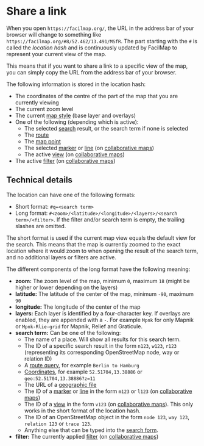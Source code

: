 # Share a link

When you open `https://facilmap.org/`, the URL in the address bar of your browser will change to something like `https://facilmap.org/#8/52.462/13.491/MSfR`. The part starting with the `#` is called the *location hash* and is continuously updated by FacilMap to represent your current view of the map.

This means that if you want to share a link to a specific view of the map, you can simply copy the URL from the address bar of your browser.

The following information is stored in the location hash:
* The coordinates of the centre of the part of the map that you are currently viewing
* The current zoom level
* The current [map style](../layers/) (base layer and overlays)
* One of the following (depending which is active):
	* The selected [search](../search/) result, or the search term if none is selected
	* The [route](../route/)
	* The [map point](../click-marker/)
	* The selected [marker](../markers/) or [line](../lines/) (on [collaborative maps](../collaborative/))
	* The active [view](../views/) (on [collaborative maps](../collaborative/))
* The active [filter](../filters/) (on [collaborative maps](../collaborative/))

## Technical details

The location can have one of the following formats:
* Short format: `#q=<search term>`
* Long format: `#<zoom>/<latitude>/<longitude>/<layers>/<search term>/<filter>`. If the filter and/or search term is empty, the trailing slashes are omitted.

The short format is used if the current map view equals the default view for the search. This means that the map is currently zoomed to the exact location where it would zoom to when opening the result of the search term, and no additional layers or filters are active.

The different components of the long format have the following meaning:
* **zoom:** The zoom level of the map, minimum `0`, maximum `18` (might be higher or lower depending on the layers)
* **latitude:** The latitude of the center of the map, minimum `-90`, maximum `90`
* **longitude:** The longitude of the center of the map
* **layers:** Each layer is identified by a four-character key. If overlays are enabled, they are appended with a `-`. For example `Mpnk` for only Mapnik or `Mpnk-Rlie-grid` for Mapnik, Relief and Graticule.
* **search term:** Can be one of the following:
    * The name of a place. Will show all results for this search term.
	* The ID of a specific search result in the form `n123`, `w123`, `r123` (representing its corresponding OpenStreetMap node, way or relation ID)
	* A [route query](../route/#use-a-route-query), for example `Berlin to Hamburg`
	* [Coordinates](../search/#search-for-coordinates), for example `52.51704,13.38886` or `geo:52.51704,13.38886?z=11`
	* The URL of a [geographic file](../files/)
	* The ID of a [marker](../markers/) or [line](../lines/) in the form `m123` or `l123` (on [collaborative maps](../collaborative/))
	* The ID of a [view](../views/) in the form `v123` (on [collaborative maps](../collaborative/)). This only works in the short format of the location hash.
	* The ID of an OpenStreetMap object in the form `node 123`, `way 123`, `relation 123` or `trace 123`.
	* Anything else that can be typed into the [search form](../search/).
* **filter:** The currently applied [filter](../filters/) (on [collaborative maps](../collaborative/))